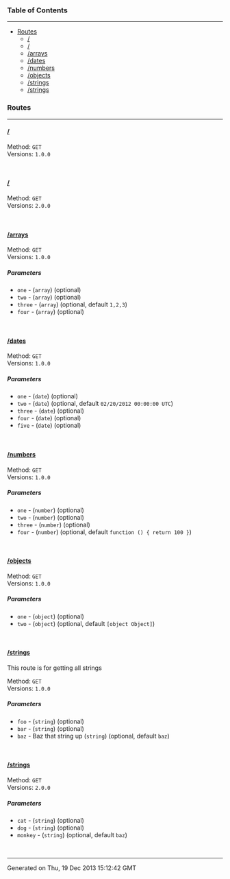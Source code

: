 
### Table of Contents

-----

* [Routes](#routes)
  - [/](#)
  - [/](#)
  - [/arrays](#arrays)
  - [/dates](#dates)
  - [/numbers](#numbers)
  - [/objects](#objects)
  - [/strings](#strings)
  - [/strings](#strings)


### Routes

-----


#### [/](#)

Method: `GET`<br />
Versions: `1.0.0`

<br />

#### [/](#)

Method: `GET`<br />
Versions: `2.0.0`

<br />

#### [/arrays](#arrays)

Method: `GET`<br />
Versions: `1.0.0`

##### Parameters

* `one` - (`array`) (optional)
* `two` - (`array`) (optional)
* `three` - (`array`) (optional, default `1,2,3`)
* `four` - (`array`) (optional)

<br />

#### [/dates](#dates)

Method: `GET`<br />
Versions: `1.0.0`

##### Parameters

* `one` - (`date`) (optional)
* `two` - (`date`) (optional, default `02/20/2012 00:00:00 UTC`)
* `three` - (`date`) (optional)
* `four` - (`date`) (optional)
* `five` - (`date`) (optional)

<br />

#### [/numbers](#numbers)

Method: `GET`<br />
Versions: `1.0.0`

##### Parameters

* `one` - (`number`) (optional)
* `two` - (`number`) (optional)
* `three` - (`number`) (optional)
* `four` - (`number`) (optional, default `function () { return 100 }`)

<br />

#### [/objects](#objects)

Method: `GET`<br />
Versions: `1.0.0`

##### Parameters

* `one` - (`object`) (optional)
* `two` - (`object`) (optional, default `[object Object]`)

<br />

#### [/strings](#strings)

This route is for getting all strings

Method: `GET`<br />
Versions: `1.0.0`

##### Parameters

* `foo` - (`string`) (optional)
* `bar` - (`string`) (optional)
* `baz` - Baz that string up (`string`) (optional, default `baz`)

<br />

#### [/strings](#strings)

Method: `GET`<br />
Versions: `2.0.0`

##### Parameters

* `cat` - (`string`) (optional)
* `dog` - (`string`) (optional)
* `monkey` - (`string`) (optional, default `baz`)

<br />

-----

Generated on Thu, 19 Dec 2013 15:12:42 GMT
